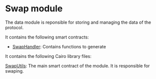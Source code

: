 # Swap module

The data module is reponsible for storing and managing the data of the protocol.

It contains the following smart contracts:

- [SwapHandler](https://github.com/keep-starknet-strange/gojo/blob/main/src/swap/swap_handler): Contains functions to generate

It contains the following Cairo library files:

[SwapUtils](https://github.com/keep-starknet-strange/gojo/blob/main/src/swap/swap_utils.cairo): The main smart contract of the module. It is responsible for swaping.